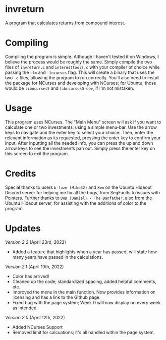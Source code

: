 # invreturn
A program that calculates returns from compound interest.

# Compiling
Compiling the program is simple. Although I haven't tested it on Windows, I believe the process would be roughly the same. Simply compile the two files of ``invreturn.c`` and ``interesttools.c`` with your compiler of choice while passing the ``-lm`` and ``-lncurses`` flag. This will create a binary that uses the two ``.c`` files, allowing the program to run correctly. You'll also need to install the package for NCurses and developing with NCurses; for Ubuntu, those would be ``libncurses5`` and ``libncurses5-dev``, if I'm not mistaken.

# Usage
This program uses NCurses. The "Main Menu" screen will ask if you want to calculate one or two investments, using a simple menu-bar. Use the arrow keys to navigate and the enter key to select your choice. Then, enter the relevant information as its requested, pressing the enter key to confirm your input. After inputting all the needed info, you can press the up and down arrow keys to see the investments pan out. Simply press the enter key on this screen to exit the program.

# Credits
Special thanks to users ``b-fuze (Mike32)`` and ``Xen`` on the Ubuntu Hideout Discord server for helping me fix all the bugs, from SegFaults to issues with Pointers. Further thanks to ``DWD (Daniel) - The Danfather``, also from the Ubuntu Hideout server, for assisting with the additions of color to the program.

# Updates
_Version 2.2_ (April 23rd, 2022)
- Added a feature that highlights when a year has passed, will state how many years have passed in the calculations.

_Version 2.1_ (April 19th, 2022)
- Color has arrived!
- Cleaned up the code; standardized spacing, added helpful comments, etc.
- Improved the menu in the main function. Now provides information on licensing and has a link to the Github page.
- Fixed bug with the page system; Week 0 will now display on every week as intended.

_Version 2.0_ (April 12th, 2022)
- Added NCurses Support
- Removed limit for calcuations; it's all handled within the page system.
